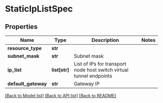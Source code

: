 # StaticIpListSpec

## Properties
Name | Type | Description | Notes
------------ | ------------- | ------------- | -------------
**resource_type** | **str** |  | 
**subnet_mask** | **str** | Subnet mask | 
**ip_list** | **list[str]** | List of IPs for transport node host switch virtual tunnel endpoints | 
**default_gateway** | **str** | Gateway IP | 

[[Back to Model list]](../README.md#documentation-for-models) [[Back to API list]](../README.md#documentation-for-api-endpoints) [[Back to README]](../README.md)


